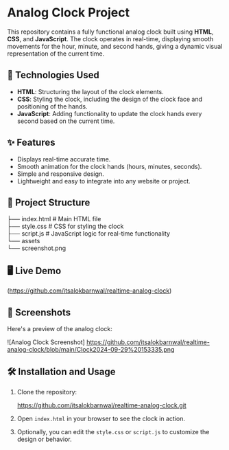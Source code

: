 # Analog Clock Project

This repository contains a fully functional analog clock built using **HTML**, **CSS**, and **JavaScript**. The clock operates in real-time, displaying smooth movements for the hour, minute, and second hands, giving a dynamic visual representation of the current time.

## 🔧 Technologies Used

- **HTML**: Structuring the layout of the clock elements.
- **CSS**: Styling the clock, including the design of the clock face and positioning of the hands.
- **JavaScript**: Adding functionality to update the clock hands every second based on the current time.

## ✨ Features

- Displays real-time accurate time.
- Smooth animation for the clock hands (hours, minutes, seconds).
- Simple and responsive design.
- Lightweight and easy to integrate into any website or project.

## 📂 Project Structure

├── index.html         # Main HTML file   
├── style.css          # CSS for styling the clock      
├── script.js          # JavaScript logic for real-time functionality   
└── assets     
└── screenshot.png


## 🖥️ Live Demo
(https://github.com/itsalokbarnwal/realtime-analog-clock)

## 📸 Screenshots

Here's a preview of the analog clock:

![Analog Clock Screenshot]
https://github.com/itsalokbarnwal/realtime-analog-clock/blob/main/Clock2024-09-29%20153335.png



## 🛠️ Installation and Usage

1. Clone the repository:
   
   https://github.com/itsalokbarnwal/realtime-analog-clock.git

2. Open `index.html` in your browser to see the clock in action.

3. Optionally, you can edit the `style.css` or `script.js` to customize the design or behavior.
